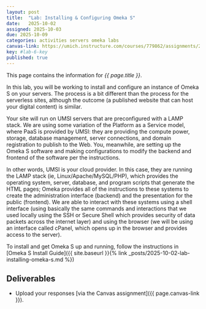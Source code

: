 ```yaml
---
layout: post
title:  "Lab: Installing & Configuring Omeka S"
date:   2025-10-02
assigned: 2025-10-03
due: 2025-10-09
categories: activities servers omeka labs
canvas-link: https://umich.instructure.com/courses/779862/assignments/2900388
key: #lab-6-key
published: true
---
```



This page contains the information for *{{ page.title }}*.

In this lab, you will be working to install and configure an instance of Omeka S on your servers. The process is a bit different than the process for the serverless sites, although the outcome (a published website that can host your digital content) is similar.

Your site will run on UMSI servers that are preconfigured with a LAMP stack. We are using some variation of the Platform as a Service model, where PaaS is provided by UMSI: they are providing the compute power, storage, database management, server connections, and domain registration to publish to the Web. You, meanwhile, are setting up the Omeka S software and making configurations to modify the backend and frontend of the software per the instructions.

In other words, UMSI is your cloud provider. In this case, they are running the LAMP stack (ie, Linux/Apache/MySQL/PHP), which provides the operating system, server, database, and program scripts that generate the HTML pages; Omeka provides all of the instructions to these systems to create the administration interface (backend) and the presentation for the public (frontend). We are able to interact with these systems using a shell interface (using basically the same commands and interactions that we used locally using the SSH or Secure Shell which provides security of data packets across the internet layer) and using the browser (we will be using an interface called cPanel, which opens up in the browser and provides access to the server).

To install and get Omeka S up and running, follow the instructions in [Omeka S Install Guide]({{ site.baseurl }}{% link _posts/2025-10-02-lab-installing-omeka-s.md %})

## Deliverables

- Upload your responses [via the Canvas assignment]({{ page.canvas-link }}).
